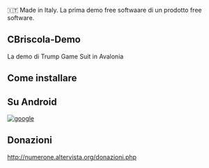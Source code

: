 :it: Made in Italy. La prima demo free softwaare di un prodotto free software.

## CBriscola-Demo
La demo di Trump Game Suit in Avalonia


## Come installare

## Su Android

[![google](https://play.google.com/intl/it_it/badges/static/images/badges/en_badge_web_generic.png)](https://play.google.com/store/apps/details?id=org.altervista.numerone.cbriscola)

## Donazioni

http://numerone.altervista.org/donazioni.php

